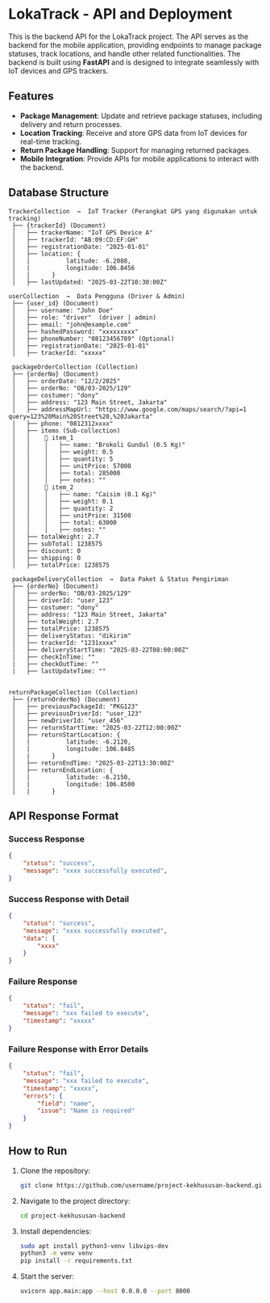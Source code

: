 # LokaTrack - API and Deployment

This is the backend API for the LokaTrack project. The API serves as the backend for the mobile application, providing endpoints to manage package statuses, track locations, and handle other related functionalities. The backend is built using **FastAPI** and is designed to integrate seamlessly with IoT devices and GPS trackers.

## Features
- **Package Management**: Update and retrieve package statuses, including delivery and return processes.
- **Location Tracking**: Receive and store GPS data from IoT devices for real-time tracking.
- **Return Package Handling**: Support for managing returned packages.
- **Mobile Integration**: Provide APIs for mobile applications to interact with the backend.

## Database Structure
```
TrackerCollection  →  IoT Tracker (Perangkat GPS yang digunakan untuk tracking)
 ├── {trackerId} (Document)
 │   ├── trackerName: "IoT GPS Device A"
 │   ├── trackerId: "AB:09:CD:EF:GH"
 │   ├── registrationDate: "2025-01-01"
 │   ├── location: {
 │   |          latitude: -6.2088,
 │   |          longitude: 106.8456
 │   |      }
 │   ├── lastUpdated: "2025-03-22T10:30:00Z"

userCollection  →  Data Pengguna (Driver & Admin)
 ├── {user_id} (Document)
 │   ├── username: "John Doe"
 │   ├── role: "driver"  (driver | admin)
 │   ├── email: "john@example.com"
 │   ├── hashedPassword: "xxxxxxxxx"
 │   ├── phoneNumber: "08123456789" (Optional)
 │   ├── registrationDate: "2025-01-01"
 │   ├── trackerId: "xxxxx"

 packageOrderCollection (Collection)
 ├── {orderNo} (Document)
 │   ├── orderDate: "12/2/2025"
 │   ├── orderNo: "OB/03-2025/129"
 │   ├── costumer: "dony"
 │   ├── address: "123 Main Street, Jakarta"
 │   ├── addressMapUrl: "https://www.google.com/maps/search/?api=1 query=123%20Main%20Street%20,%20Jakarta"
 │   ├── phone: "0812312xxxx"
 │   ├── items (Sub-collection)
 │   │    📄 item_1
 │   │    │   ├── name: "Brokoli Gundul (0.5 Kg)"
 │   │    │   ├── weight: 0.5 
 │   │    │   ├── quantity: 5
 │   │    │   ├── unitPrice: 57000
 │   │    │   ├── total: 285000
 │   │    │   ├── notes: ""
 │   │    📄 item_2
 │   │    │   ├── name: "Caisim (0.1 Kg)"
 │   │    │   ├── weight: 0.1
 │   │    │   ├── quantity: 2
 │   │    │   ├── unitPrice: 31500
 │   │    │   ├── total: 63000
 │   │    │   ├── notes: ""
 │   ├── totalWeight: 2.7
 │   ├── subTotal: 1238575
 │   ├── discount: 0
 │   ├── shipping: 0
 │   ├── totalPrice: 1238575

 packageDeliveryCollection  →  Data Paket & Status Pengiriman
 ├── {orderNo} (Document)
 │   ├── orderNo: "OB/03-2025/129"
 │   ├── driverId: "user_123"
 │   ├── costumer: "dony"
 │   ├── address: "123 Main Street, Jakarta"
 │   ├── totalWeight: 2.7
 │   ├── totalPrice: 1238575
 │   ├── deliveryStatus: "dikirim"
 │   ├── trackerId: "1231xxxx"
 │   ├── deliveryStartTime: "2025-03-22T08:00:00Z"
 |   ├── checkInTime: ""
 |   ├── checkOutTime: ""
 |   ├── lastUpdateTime: ""


returnPackageCollection (Collection)
 ├── {returnOrderNo} (Document)
 │   ├── previousPackageId: "PKG123"
 │   ├── previousDriverId: "user_123"
 │   ├── newDriverId: "user_456"
 │   ├── returnStartTime: "2025-03-22T12:00:00Z"
 │   ├── returnStartLocation: { 
 │   |          latitude: -6.2120, 
 │   |          longitude: 106.8485 
 │   |      }
 │   ├── returnEndTime: "2025-03-22T13:30:00Z"
 │   ├── returnEndLocation: { 
 │   |          latitude: -6.2150, 
 │   |          longitude: 106.8500 
 │   |      }
 ```


## API Response Format
### Success Response
```json
{
    "status": "success",
    "message": "xxxx successfully executed",
}
```

### Success Response with Detail
```json
{
    "status": "success",
    "message": "xxxx successfully executed",
    "data": {
        "xxxx"
    }
}
```

### Failure Response
```json
{
    "status": "fail",
    "message": "xxx failed to execute",
    "timestamp": "xxxxx"
}
```

### Failure Response with Error Details
```json
{
    "status": "fail",
    "message": "xxx failed to execute",
    "timestamp": "xxxxx",
    "errors": {
        "field": "name",
        "issue": "Name is required"
    }
}
```


## How to Run
1. Clone the repository:
   ```bash
   git clone https://github.com/username/project-kekhususan-backend.git
   ```
2. Navigate to the project directory:
   ```bash
   cd project-kekhususan-backend
   ```
3. Install dependencies:
   ```bash
   sudo apt install python3-venv libvips-dev
   python3 -m venv venv
   pip install -r requirements.txt
   ```
4. Start the server:
   ```bash
   uvicorn app.main:app --host 0.0.0.0 --port 8000
   ```

